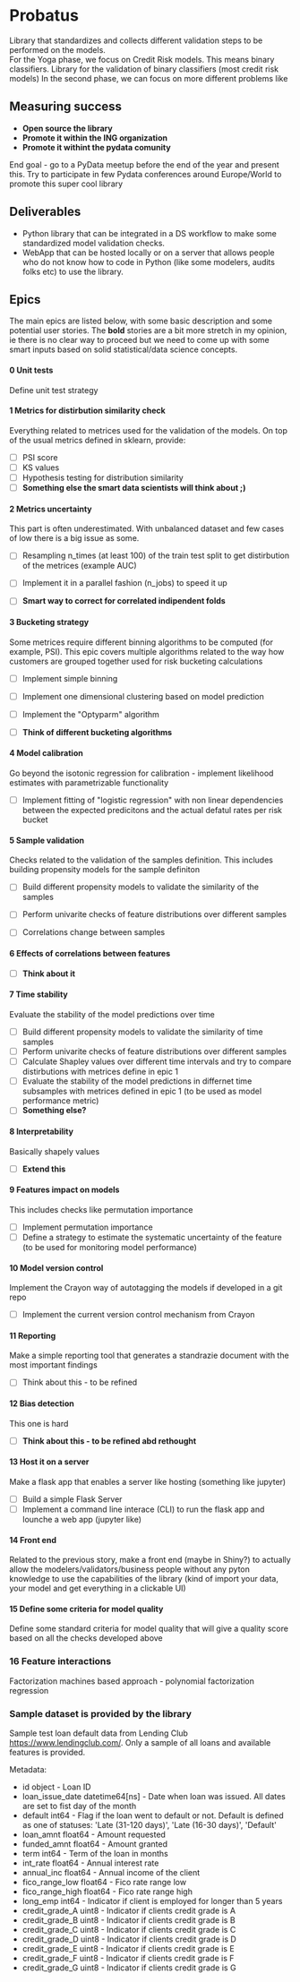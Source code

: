 # Probatus
Library that standardizes and collects different validation steps to be performed on the models. <br>
For the Yoga phase, we focus on Credit Risk models. This means binary classifiers.
Library for the validation of binary classifiers (most credit risk models)
In the second phase, we can focus on more different problems like 

## Measuring success
- **Open source the library**
- **Promote it within the ING organization**
- **Promote it withint the pydata comunity**

End goal - go to a PyData meetup before the end of the year and present this. Try to participate in few Pydata conferences around Europe/World to promote this super cool library

## Deliverables
- Python library that can be integrated in a DS workflow to make some standardized model validation checks.
- WebApp that can be hosted locally or on a server that allows people who do not know how to code in Python (like some modelers, audits folks etc) to use the library.



## Epics
The main epics are listed below, with some basic description and some potential user stories.
The **bold** stories are a bit more stretch in my opinion, ie there is no clear way to proceed but we need to come up with some smart inputs based on solid statistical/data science concepts.

#### 0 Unit tests
Define unit test strategy

#### 1 Metrics for distirbution similarity check
Everything related to metrices used for the validation of the models.
On top of the usual metrics defined in sklearn, provide:
- [ ] PSI score
- [ ] KS values
- [ ] Hypothesis testing for distribution similarity
- [ ] **Something else the smart data scientists will think about ;)** 

#### 2 Metrics uncertainty
This part is often underestimated.
With unbalanced dataset and few cases of low there is a big issue as some.
- [ ] Resampling n_times (at least 100) of the train test split to get distirbution of the metrices (example AUC)
- [ ] Implement it in a parallel fashion (n_jobs) to speed it up
- [ ] **Smart way to correct for correlated indipendent folds**


#### 3 Bucketing strategy
Some metrices require different binning algorithms to be computed (for example, PSI).
This epic covers multiple algorithms related to the way how customers are grouped together used for risk bucketing calculations
- [ ] Implement simple binning
- [ ] Implement one dimensional clustering based on model prediction
- [ ] Implement the "Optyparm" algorithm
- [ ] **Think of different bucketing algorithms**


#### 4 Model calibration
Go beyond the isotonic regression for calibration - implement likelihood estimates with parametrizable functionality
- [ ] Implement fitting of "logistic regression" with non linear dependencies between the expected predicitons and the actual defatul rates per risk bucket

#### 5 Sample validation
Checks related to the validation of the samples definition. This includes building propensity models for the sample definiton
- [ ] Build different propensity models to validate the similarity of the samples
- [ ] Perform univarite checks of feature distributions over different samples
- [ ] Correlations change between samples


#### 6 Effects of correlations between features
- [ ] **Think about it**

#### 7 Time stability
Evaluate the stability of the model predictions over time
- [ ] Build different propensity models to validate the similarity of time samples 
- [ ] Perform univarite checks of feature distributions over different samples
- [ ] Calculate Shapley values over different time intervals and try to compare distirbutions with metrices define in epic 1
- [ ] Evaluate the stability of the model predictions in differnet time subsamples with metrices defined in epic 1 (to be used as model performance metric)
- [ ] **Something else?**

#### 8 Interpretability
Basically shapely values
- [ ] **Extend this**

#### 9 Features impact on models
This includes checks like permutation importance
- [ ] Implement permutation importance
- [ ] Define a strategy to estimate the systematic uncertainty of the feature (to be used for monitoring model performance)

#### 10 Model version control
Implement the Crayon way of autotagging the models if developed in a git repo
- [ ] Implement the current version control mechanism from Crayon

#### 11 Reporting
Make a simple reporting tool that generates a standrazie document with the most important findings
- [ ] Think about this - to be refined

#### 12 Bias detection
This one is hard
- [ ] **Think about this - to be refined abd rethought**

#### 13 Host it on a server
Make a flask app that enables a server like hosting (something like jupyter)
- [ ] Build a simple Flask Server
- [ ] Implement a command line interace (CLI) to run the flask app and lounche a web app (jupyter like)

#### 14 Front end
Related to the previous story, make a front end (maybe in Shiny?) to actually allow the modelers/validators/business people without any pyton knowledge to  use the capabilities of the library (kind of import your data, your model and get everything in a clickable UI)

#### 15 Define some criteria for model quality
Define some standard criteria for model quality that will give a quality score based on all the checks developed above

### 16 Feature interactions 
Factorization machines based approach - polynomial factorization regression

### Sample dataset is provided by the library

Sample test loan default data from Lending Club https://www.lendingclub.com/. Only a sample of all loans and available features is provided.

Metadata:

* id                         object - Loan ID
* loan_issue_date    datetime64[ns] - Date when loan was issued. All dates are set to fist day of the month
* default                     int64 - Flag if the loan went to default or not. 
                                    Default is defined as one of statuses: 'Late (31-120 days)', 'Late (16-30 days)', 'Default'
* loan_amnt                 float64 - Amount requested
* funded_amnt               float64 - Amount granted
* term                        int64 - Term of the loan in months
* int_rate                  float64 - Annual interest rate
* annual_inc                float64 - Annual income of the client
* fico_range_low            float64 - Fico rate range low
* fico_range_high           float64 - Fico rate range high
* long_emp                    int64 - Indicator if client is employed for longer than 5 years
* credit_grade_A              uint8 - Indicator if clients credit grade is A
* credit_grade_B              uint8 - Indicator if clients credit grade is B
* credit_grade_C              uint8 - Indicator if clients credit grade is C
* credit_grade_D              uint8 - Indicator if clients credit grade is D
* credit_grade_E              uint8 - Indicator if clients credit grade is E
* credit_grade_F              uint8 - Indicator if clients credit grade is F
* credit_grade_G              uint8 - Indicator if clients credit grade is G

